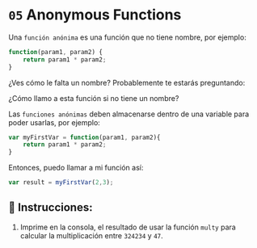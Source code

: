 # `05` Anonymous Functions 

Una `función anónima` es una función que no tiene nombre, por ejemplo:

```js
function(param1, param2) {
    return param1 * param2;
}
```

¿Ves cómo le falta un nombre? Probablemente te estarás preguntando: 

¿Cómo llamo a esta función si no tiene un nombre?

Las `funciones anónimas` deben almacenarse dentro de una variable para poder usarlas, por ejemplo:

```js
var myFirstVar = function(param1, param2){
    return param1 * param2;
}
```

Entonces, puedo llamar a mi función así:

```js
var result = myFirstVar(2,3);
```

## 📝 Instrucciones:

1. Imprime en la consola, el resultado de usar la función `multy` para calcular la multiplicación entre `324234` y `47`.